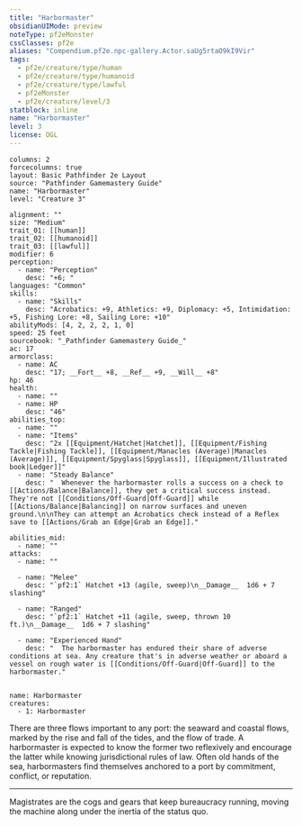 ```yaml
---
title: "Harbormaster"
obsidianUIMode: preview
noteType: pf2eMonster
cssClasses: pf2e
aliases: "Compendium.pf2e.npc-gallery.Actor.saUg5rtaO9kI9Vir" 
tags:
  - pf2e/creature/type/human
  - pf2e/creature/type/humanoid
  - pf2e/creature/type/lawful
  - pf2eMonster
  - pf2e/creature/level/3
statblock: inline
name: "Harbormaster"
level: 3
license: OGL
---
```


```statblock
columns: 2
forcecolumns: true
layout: Basic Pathfinder 2e Layout
source: "Pathfinder Gamemastery Guide"
name: "Harbormaster"
level: "Creature 3"

alignment: ""
size: "Medium"
trait_01: [[human]]
trait_02: [[humanoid]]
trait_03: [[lawful]]
modifier: 6
perception:
  - name: "Perception"
    desc: "+6; "
languages: "Common"
skills:
  - name: "Skills"
    desc: "Acrobatics: +9, Athletics: +9, Diplomacy: +5, Intimidation: +5, Fishing Lore: +8, Sailing Lore: +10"
abilityMods: [4, 2, 2, 2, 1, 0]
speed: 25 feet
sourcebook: "_Pathfinder Gamemastery Guide_"
ac: 17
armorclass:
  - name: AC
    desc: "17; __Fort__ +8, __Ref__ +9, __Will__ +8"
hp: 46
health:
  - name: ""
  - name: HP
    desc: "46"
abilities_top:
  - name: ""
  - name: "Items"
    desc: "2x [[Equipment/Hatchet|Hatchet]], [[Equipment/Fishing Tackle|Fishing Tackle]], [[Equipment/Manacles (Average)|Manacles (Average)]], [[Equipment/Spyglass|Spyglass]], [[Equipment/Illustrated book|Ledger]]"
  - name: "Steady Balance"
    desc: "  Whenever the harbormaster rolls a success on a check to [[Actions/Balance|Balance]], they get a critical success instead. They're not [[Conditions/Off-Guard|Off-Guard]] while [[Actions/Balance|Balancing]] on narrow surfaces and uneven ground.\n\nThey can attempt an Acrobatics check instead of a Reflex save to [[Actions/Grab an Edge|Grab an Edge]]."

abilities_mid:
  - name: ""
attacks:
  - name: ""

  - name: "Melee"
    desc: "`pf2:1` Hatchet +13 (agile, sweep)\n__Damage__  1d6 + 7 slashing"

  - name: "Ranged"
    desc: "`pf2:1` Hatchet +11 (agile, sweep, thrown 10 ft.)\n__Damage__  1d6 + 7 slashing"

  - name: "Experienced Hand"
    desc: "  The harbormaster has endured their share of adverse conditions at sea. Any creature that's in adverse weather or aboard a vessel on rough water is [[Conditions/Off-Guard|Off-Guard]] to the harbormaster."
 
```

```encounter-table
name: Harbormaster
creatures:
  - 1: Harbormaster
```



There are three flows important to any port: the seaward and coastal flows, marked by the rise and fall of the tides, and the flow of trade. A harbormaster is expected to know the former two reflexively and encourage the latter while knowing jurisdictional rules of law. Often old hands of the sea, harbormasters find themselves anchored to a port by commitment, conflict, or reputation.

* * *

Magistrates are the cogs and gears that keep bureaucracy running, moving the machine along under the inertia of the status quo.
